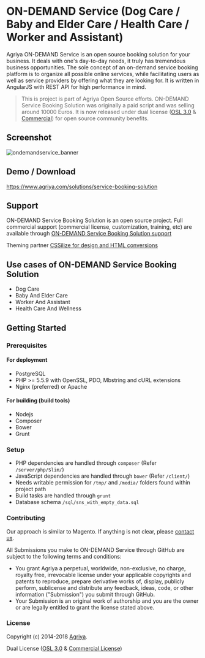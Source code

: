 # ON-DEMAND Service (Dog Care / Baby and Elder Care / Health Care / Worker and Assistant)

Agriya ON-DEMAND Service is an open source booking solution for your business. It deals with one's day-to-day needs, it truly has tremendous business opportunities. The sole concept of an on-demand service booking platform is to organize all possible online services, while facilitating users as well as service providers by offering what they are looking for. It is written in AngularJS with REST API for high performance in mind.

> This is project is part of Agriya Open Source efforts. ON-DEMAND Service Booking Solution was originally a paid script and was selling around 10000 Euros. It is now released under dual license ([OSL 3.0](https://www.agriya.com/resources) & [Commercial](https://www.agriya.com/solutions/service-booking-solution)) for open source community benefits.


## Screenshot

![ondemandservice_banner](https://user-images.githubusercontent.com/4700341/49938993-8965cb00-ff01-11e8-8d36-43f8a977f4d6.png)

## Demo / Download

https://www.agriya.com/solutions/service-booking-solution

## Support

ON-DEMAND Service Booking Solution is an open source project. Full commercial support (commercial license, customization, training, etc) are available through [ON-DEMAND Service Booking Solution support](https://www.agriya.com/solutions/service-booking-solution)

Theming partner [CSSilize for design and HTML conversions](http://cssilize.com/)

## Use cases of ON-DEMAND Service Booking Solution

* Dog Care
* Baby And Elder Care
* Worker And Assistant
* Health Care And Wellness


## Getting Started

### Prerequisites

#### For deployment

* PostgreSQL
* PHP >= 5.5.9 with OpenSSL, PDO, Mbstring and cURL extensions
* Nginx (preferred) or Apache

#### For building (build tools)

* Nodejs
* Composer
* Bower
* Grunt

### Setup

* PHP dependencies are handled through `composer` (Refer `/server/php/Slim/`)
* JavaScript dependencies are handled through `bower` (Refer `/client/`)
* Needs writable permission for `/tmp/` and `/media/` folders found within project path
* Build tasks are handled through `grunt`
* Database schema `/sql/sns_with_empty_data.sql`

### Contributing

Our approach is similar to Magento. If anything is not clear, please [contact us](https://www.agriya.com/contact).

All Submissions you make to ON-DEMAND Service through GitHub are subject to the following terms and conditions:

* You grant Agriya a perpetual, worldwide, non-exclusive, no charge, royalty free, irrevocable license under your applicable copyrights and patents to reproduce, prepare derivative works of, display, publicly perform, sublicense and distribute any feedback, ideas, code, or other information ("Submission") you submit through GitHub.
* Your Submission is an original work of authorship and you are the owner or are legally entitled to grant the license stated above.


### License

Copyright (c) 2014-2018 [Agriya](https://www.agriya.com/).

Dual License ([OSL 3.0](https://www.agriya.com/resources) & [Commercial License](https://www.agriya.com/contact))

